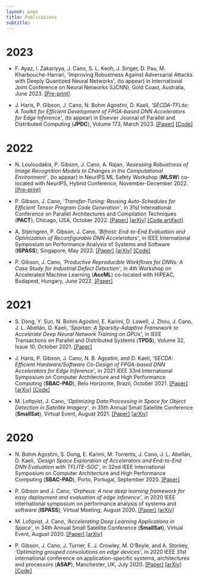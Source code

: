 ```yaml
---
layout: page
title: Publications
subtitle:
---
```


# 2023

- F. Ayaz, I. Zakariyya, J. Cano, S. L. Keoh, J. Singer, D. Pau, M. Kharbouche-Harrari, 'Improving Robustness Against Adversarial Attacks with Deeply Quantized Neural Networks', (to appear) in International Joint Conference on Neural Networks (IJCNN), Gold Coast, Australia, June 2023. [[Pre-print]](https://arxiv.org/abs/2304.12829)

- J. Haris, P. Gibson, J. Cano, N. Bohm Agostini, D. Kaeli, *'SECDA-TFLite: A Toolkit for Efficient Development of FPGA-based DNN Accelerators for Edge Inference'*, (to appear) in Elsevier Journal of Parallel and Distributed Computing (**JPDC**), Volume 173, March 2023. [[Paper]](https://www.sciencedirect.com/science/article/pii/S0743731522002301) [[Code]](https://github.com/gicLAB/SECDA-TFLite)

# 2022

- N. Louloudakis, P. Gibson, J. Cano, A. Rajan, *'Assessing Robustness of Image Recognition Models to Changes in the Computational Environment'*, (to appear) in NeurIPS ML Safety Workshop (<b>MLSW</b>) co-located with NeurIPS, Hybrid Conference, November-December 2022. [[Pre-print]](https://www.dcs.gla.ac.uk/~josecr/pub/2022_MLSW.pdf)

- P. Gibson, J. Cano,  *'Transfer-Tuning: Reusing Auto-Schedules for Efficient Tensor Program Code Generation'*, in 31st International Conference on Parallel Architectures and Compilation Techniques (**PACT**), Chicago, USA, October 2022. [[Paper]](https://dl.acm.org/doi/10.1145/3559009.3569682) [[arXiv]](https://arxiv.org/abs/2201.05587) [[Code artifact]](https://github.com/gicLAB/transfer-tuning)

- A. Stjerngren, P. Gibson, J. Cano, *‘Bifrost: End-to-End Evaluation and Optimization of Reconfigurable DNN Accelerators’*, in IEEE International Symposium on Performance Analysis of Systems and Software (**ISPASS**), Singapore, May 2022. [[Paper]](https://ieeexplore.ieee.org/document/9804659/) [[arXiv]](https://arxiv.org/abs/2204.12418) [[Code]](https://github.com/gicLAB/bifrost)

- P. Gibson, J. Cano, *'Productive Reproducible Workflows for DNNs: A Case Study for Industrial Defect Detection'*, in 4th Workshop on Accelerated Machine Learning (**AccML**) co-located with HiPEAC, Budapest, Hungary, June 2022. [[Paper]](https://accml.dcs.gla.ac.uk/papers/2022/4thAccML_paper_2(16).pdf)


# 2021

- S. Dong, Y. Sun, N. Bohm Agostini, E. Karimi, D. Lowell, J. Zhou, J. Cano, J. L. Abellán, D. Kaeli, *‘Spartan: A Sparsity-Adaptive Framework to Accelerate Deep Neural Network Training on GPUs’*, in IEEE Transactions on Parallel and Distributed Systems (<b>TPDS</b>), Volume 32, Issue 10, October 2021. [[Paper]](https://ieeexplore.ieee.org/abstract/document/9382871?signout=success&signout=success)

- J. Haris, P. Gibson, J. Cano, N. B. Agostini, and D. Kaeli, *‘SECDA: Efficient Hardware/Software Co-Design of FPGA-based DNN Accelerators for Edge Inference’*, in 2021 IEEE 33rd International Symposium on Computer Architecture and High Performance Computing (<b>SBAC-PAD</b>), Belo Horizonte, Brazil, October 2021. [[Paper]](https://ieeexplore.ieee.org/document/9651579) [[arXiv]](https://arxiv.org/abs/2110.00478) [[Code]](https://github.com/giclab/secda)

- M. Lofqvist, J. Cano, *‘Optimizing Data Processing in Space for Object Detection in Satellite Imagery’*, in 35th Annual Small Satellite Conference (<b>SmallSat</b>), Virtual Event, August 2021. [[Paper]](https://digitalcommons.usu.edu/smallsat/2021/all2021/135/) [[arXiv]](https://arxiv.org/abs/2107.03774)


# 2020

- N. Bohm Agostini, S. Dong, E. Karimi, M. Torrents, J. Cano, J. L. Abellán, D. Kaeli, *‘Design Space Exploration of Accelerators and End-to-End DNN Evaluation with TFLITE-SOC’*, in 32nd IEEE International Symposium on Computer Architecture and High Performance Computing (<b>SBAC-PAD</b>), Porto, Portugal, September 2020. [[Paper]](https://ieeexplore.ieee.org/document/9235056)

- P. Gibson and J. Cano, *‘Orpheus: A new deep learning framework for easy deployment and evaluation of edge inference’*, in 2020 IEEE international symposium on performance analysis of systems and software (<b>ISPASS</b>), Virtual Meeting, August 2020. [[Paper]](https://ieeexplore.ieee.org/document/9238597) [[arXiv]](https://arxiv.org/abs/2107.03774)

- M. Lofqvist, J. Cano, *‘Accelerating Deep Learning Applications in Space’*, in 34th Annual Small Satellite Conference (<b>SmallSat</b>), Virtual Event, August 2020. [[Paper]](https://digitalcommons.usu.edu/smallsat/2020/all2020/21/) [[arXiv]](https://arxiv.org/abs/2007.11089)

- P. Gibson, J. Cano, J. Turner, E. J. Crowley, M. O’Boyle, and A. Storkey, *‘Optimizing grouped convolutions on edge devices’*, in 2020 IEEE 31st international conference on application-specific systems, architectures and processors (<b>ASAP</b>), Manchester, UK, July 2020. [[Paper]](https://ieeexplore.ieee.org/document/9153227/) [[arXiv]](https://arxiv.org/abs/2006.09791) [[Code]](https://github.com/apache/tvm/blob/main/python/tvm/topi/x86/group_conv2d.py#L109)
